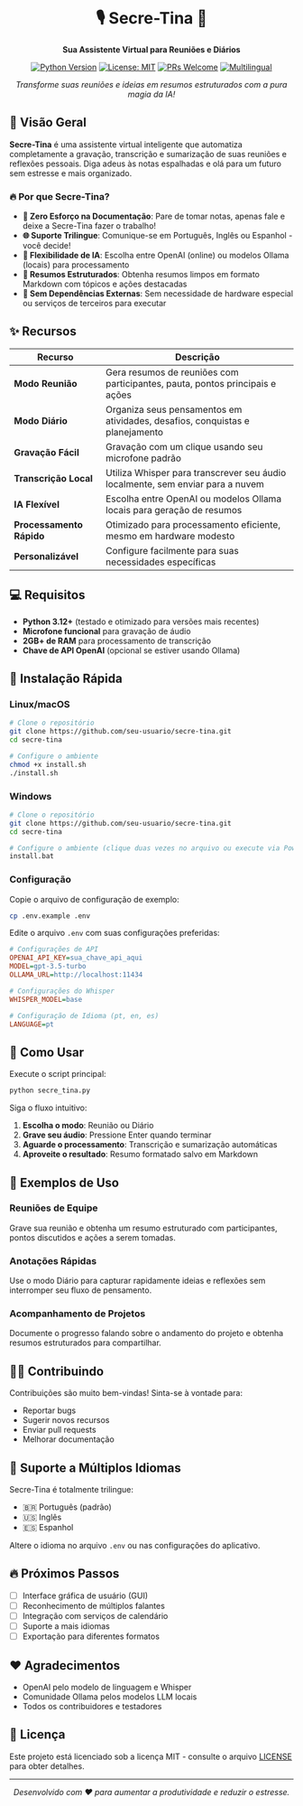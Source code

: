 <div align="center">

# 🎙️ Secre-Tina 🤖

**Sua Assistente Virtual para Reuniões e Diários**

[![Python Version](https://img.shields.io/badge/Python-3.12%2B-blue.svg)](https://www.python.org/downloads/)
[![License: MIT](https://img.shields.io/badge/License-MIT-yellow.svg)](https://opensource.org/licenses/MIT)
[![PRs Welcome](https://img.shields.io/badge/PRs-welcome-brightgreen.svg)](http://makeapullrequest.com)
[![Multilingual](https://img.shields.io/badge/Idiomas-PT%20%7C%20EN%20%7C%20ES-orange.svg)](#suporte-a-múltiplos-idiomas)

</div>

<p align="center">
<i>Transforme suas reuniões e ideias em resumos estruturados com a pura magia da IA!</i>
</p>

## 🚀 Visão Geral

**Secre-Tina** é uma assistente virtual inteligente que automatiza completamente a gravação, transcrição e sumarização de suas reuniões e reflexões pessoais. Diga adeus às notas espalhadas e olá para um futuro sem estresse e mais organizado.

### 🔥 Por que Secre-Tina?

- **📝 Zero Esforço na Documentação**: Pare de tomar notas, apenas fale e deixe a Secre-Tina fazer o trabalho!
- **🌐 Suporte Trilingue**: Comunique-se em Português, Inglês ou Espanhol - você decide!
- **💾 Flexibilidade de IA**: Escolha entre OpenAI (online) ou modelos Ollama (locais) para processamento
- **📃 Resumos Estruturados**: Obtenha resumos limpos em formato Markdown com tópicos e ações destacadas
- **📡 Sem Dependências Externas**: Sem necessidade de hardware especial ou serviços de terceiros para executar

## ✨ Recursos

| Recurso | Descrição |
|---------|-------------|
| **Modo Reunião** | Gera resumos de reuniões com participantes, pauta, pontos principais e ações |
| **Modo Diário** | Organiza seus pensamentos em atividades, desafios, conquistas e planejamento |
| **Gravação Fácil** | Gravação com um clique usando seu microfone padrão |
| **Transcrição Local** | Utiliza Whisper para transcrever seu áudio localmente, sem enviar para a nuvem |
| **IA Flexível** | Escolha entre OpenAI ou modelos Ollama locais para geração de resumos |
| **Processamento Rápido** | Otimizado para processamento eficiente, mesmo em hardware modesto |
| **Personalizável** | Configure facilmente para suas necessidades específicas |

## 💻 Requisitos

- **Python 3.12+** (testado e otimizado para versões mais recentes)
- **Microfone funcional** para gravação de áudio
- **2GB+ de RAM** para processamento de transcrição
- **Chave de API OpenAI** (opcional se estiver usando Ollama)

## 📍 Instalação Rápida

### Linux/macOS

```bash
# Clone o repositório
git clone https://github.com/seu-usuario/secre-tina.git
cd secre-tina

# Configure o ambiente
chmod +x install.sh
./install.sh
```

### Windows

```bash
# Clone o repositório
git clone https://github.com/seu-usuario/secre-tina.git
cd secre-tina

# Configure o ambiente (clique duas vezes no arquivo ou execute via PowerShell)
install.bat
```

### Configuração

Copie o arquivo de configuração de exemplo:
```bash
cp .env.example .env
```

Edite o arquivo `.env` com suas configurações preferidas:

```ini
# Configurações de API
OPENAI_API_KEY=sua_chave_api_aqui
MODEL=gpt-3.5-turbo
OLLAMA_URL=http://localhost:11434

# Configurações do Whisper
WHISPER_MODEL=base

# Configuração de Idioma (pt, en, es)
LANGUAGE=pt
```

## 💬 Como Usar

Execute o script principal:
```bash
python secre_tina.py
```

Siga o fluxo intuitivo:

1. **Escolha o modo**: Reunião ou Diário
2. **Grave seu áudio**: Pressione Enter quando terminar
3. **Aguarde o processamento**: Transcrição e sumarização automáticas
4. **Aproveite o resultado**: Resumo formatado salvo em Markdown

## 🚀 Exemplos de Uso

### Reuniões de Equipe
Grave sua reunião e obtenha um resumo estruturado com participantes, pontos discutidos e ações a serem tomadas.

### Anotações Rápidas
Use o modo Diário para capturar rapidamente ideias e reflexões sem interromper seu fluxo de pensamento.

### Acompanhamento de Projetos
Documente o progresso falando sobre o andamento do projeto e obtenha resumos estruturados para compartilhar.

## 👩‍💻 Contribuindo

Contribuições são muito bem-vindas! Sinta-se à vontade para:

- Reportar bugs
- Sugerir novos recursos
- Enviar pull requests
- Melhorar documentação

## 💬 Suporte a Múltiplos Idiomas

Secre-Tina é totalmente trilingue:

- 🇧🇷 Português (padrão)
- 🇺🇸 Inglês
- 🇪🇸 Espanhol

Altere o idioma no arquivo `.env` ou nas configurações do aplicativo.

## 🔥 Próximos Passos

- [ ] Interface gráfica de usuário (GUI)
- [ ] Reconhecimento de múltiplos falantes
- [ ] Integração com serviços de calendário
- [ ] Suporte a mais idiomas
- [ ] Exportação para diferentes formatos

## ❤️ Agradecimentos

- OpenAI pelo modelo de linguagem e Whisper
- Comunidade Ollama pelos modelos LLM locais
- Todos os contribuidores e testadores

## 📜 Licença

Este projeto está licenciado sob a licença MIT - consulte o arquivo [LICENSE](LICENSE) para obter detalhes.

---

<p align="center">
<i>Desenvolvido com ❤️ para aumentar a produtividade e reduzir o estresse.</i>
</p>
